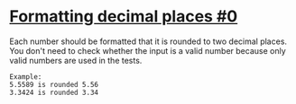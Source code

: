 # [Formatting decimal places #0](https://www.codewars.com/kata/formatting-decimal-places-number-0 "5641a03210e973055a00000d")

Each number should be formatted that it is rounded to two decimal places. You don't need to check whether the input is a valid number because only valid numbers are used in the tests.
```
Example:    
5.5589 is rounded 5.56   
3.3424 is rounded 3.34
```